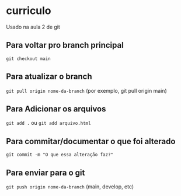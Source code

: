 # curriculo
Usado na aula 2 de git

## Para voltar pro branch principal
`git checkout main`

## Para atualizar o branch
`git pull origin nome-da-branch`
(por exemplo, git pull origin main)

## Para Adicionar os arquivos
`git add .` ou `git add arquivo.html`

## Para commitar/documentar o que foi alterado
`git commit -m "O que essa alteração faz?"`

## Para enviar para o git
`git push origin nome-da-branch` (main, develop, etc)


